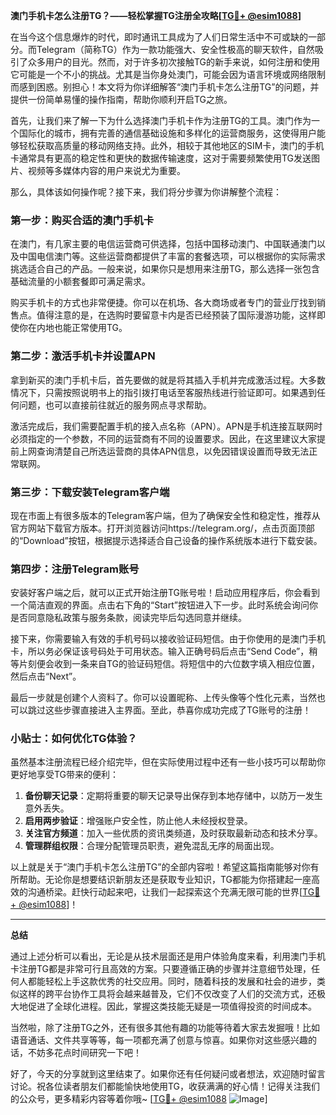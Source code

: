 **澳门手机卡怎么注册TG？——轻松掌握TG注册全攻略[[TG💪+ @esim1088](https://t.me/s/esim1088)]**

在当今这个信息爆炸的时代，即时通讯工具成为了人们日常生活中不可或缺的一部分。而Telegram（简称TG）作为一款功能强大、安全性极高的聊天软件，自然吸引了众多用户的目光。然而，对于许多初次接触TG的新手来说，如何注册和使用它可能是一个不小的挑战。尤其是当你身处澳门，可能会因为语言环境或网络限制而感到困惑。别担心！本文将为你详细解答“澳门手机卡怎么注册TG”的问题，并提供一份简单易懂的操作指南，帮助你顺利开启TG之旅。

首先，让我们来了解一下为什么选择澳门手机卡作为注册TG的工具。澳门作为一个国际化的城市，拥有完善的通信基础设施和多样化的运营商服务，这使得用户能够轻松获取高质量的移动网络支持。此外，相较于其他地区的SIM卡，澳门的手机卡通常具有更高的稳定性和更快的数据传输速度，这对于需要频繁使用TG发送图片、视频等多媒体内容的用户来说尤为重要。

那么，具体该如何操作呢？接下来，我们将分步骤为你讲解整个流程：

### 第一步：购买合适的澳门手机卡

在澳门，有几家主要的电信运营商可供选择，包括中国移动澳门、中国联通澳门以及中国电信澳门等。这些运营商都提供了丰富的套餐选项，可以根据你的实际需求挑选适合自己的产品。一般来说，如果你只是想用来注册TG，那么选择一张包含基础流量的小额套餐即可满足需求。

购买手机卡的方式也非常便捷。你可以在机场、各大商场或者专门的营业厅找到销售点。值得注意的是，在选购时要留意卡内是否已经预装了国际漫游功能，这样即使你在内地也能正常使用TG。

### 第二步：激活手机卡并设置APN

拿到新买的澳门手机卡后，首先要做的就是将其插入手机并完成激活过程。大多数情况下，只需按照说明书上的指引拨打电话至客服热线进行验证即可。如果遇到任何问题，也可以直接前往就近的服务网点寻求帮助。

激活完成后，我们需要配置手机的接入点名称（APN）。APN是手机连接互联网时必须指定的一个参数，不同的运营商有不同的设置要求。因此，在这里建议大家提前上网查询清楚自己所选运营商的具体APN信息，以免因错误设置而导致无法正常联网。

### 第三步：下载安装Telegram客户端

现在市面上有很多版本的Telegram客户端，但为了确保安全性和稳定性，推荐从官方网站下载官方版本。打开浏览器访问https://telegram.org/，点击页面顶部的“Download”按钮，根据提示选择适合自己设备的操作系统版本进行下载安装。

### 第四步：注册Telegram账号

安装好客户端之后，就可以正式开始注册TG账号啦！启动应用程序后，你会看到一个简洁直观的界面。点击右下角的“Start”按钮进入下一步。此时系统会询问你是否同意隐私政策与服务条款，阅读完毕后勾选同意并继续。

接下来，你需要输入有效的手机号码以接收验证码短信。由于你使用的是澳门手机卡，所以务必保证该号码处于可用状态。输入正确号码后点击“Send Code”，稍等片刻便会收到一条来自TG的验证码短信。将短信中的六位数字填入相应位置，然后点击“Next”。

最后一步就是创建个人资料了。你可以设置昵称、上传头像等个性化元素，当然也可以跳过这些步骤直接进入主界面。至此，恭喜你成功完成了TG账号的注册！

### 小贴士：如何优化TG体验？

虽然基本注册流程已经介绍完毕，但在实际使用过程中还有一些小技巧可以帮助你更好地享受TG带来的便利：

1. **备份聊天记录**：定期将重要的聊天记录导出保存到本地存储中，以防万一发生意外丢失。
2. **启用两步验证**：增强账户安全性，防止他人未经授权登录。
3. **关注官方频道**：加入一些优质的资讯类频道，及时获取最新动态和技术分享。
4. **管理群组权限**：合理分配管理员职责，避免混乱无序的局面出现。

以上就是关于“澳门手机卡怎么注册TG”的全部内容啦！希望这篇指南能够对你有所帮助。无论你是想要结识新朋友还是获取专业知识，TG都能为你搭建起一座高效的沟通桥梁。赶快行动起来吧，让我们一起探索这个充满无限可能的世界[[TG💪+ @esim1088](https://t.me/s/esim1088)]！

---

**总结**

通过上述分析可以看出，无论是从技术层面还是用户体验角度来看，利用澳门手机卡注册TG都是非常可行且高效的方案。只要遵循正确的步骤并注意细节处理，任何人都能轻松上手这款优秀的社交应用。同时，随着科技的发展和社会的进步，类似这样的跨平台协作工具将会越来越普及，它们不仅改变了人们的交流方式，还极大地促进了全球化进程。因此，掌握这类技能无疑是一项值得投资的时间成本。

当然啦，除了注册TG之外，还有很多其他有趣的功能等待着大家去发掘哦！比如语音通话、文件共享等等，每一项都充满了创意与惊喜。如果你对这些感兴趣的话，不妨多花点时间研究一下吧！

好了，今天的分享就到这里结束了。如果你还有任何疑问或者想法，欢迎随时留言讨论。祝各位读者朋友们都能愉快地使用TG，收获满满的好心情！记得关注我们的公众号，更多精彩内容等着你哦~ [[TG💪+ @esim1088](https://t.me/s/esim1088) ![Image](https://i.postimg.cc/4NQfJmqS/Snipaste-2025-05-13-00-14-12.png)]